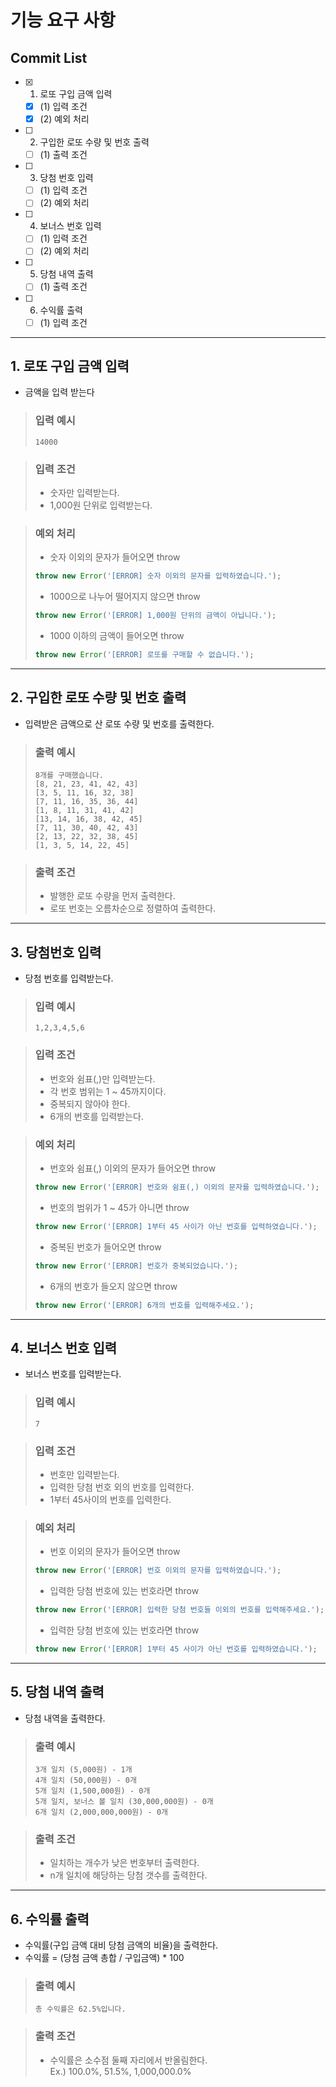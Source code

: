 # **기능 요구 사항**

## Commit List

-   [x] 1. 로또 구입 금액 입력
    -   [x] (1) 입력 조건
    -   [x] (2) 예외 처리
-   [ ] 2. 구입한 로또 수량 및 번호 출력
    -   [ ] (1) 출력 조건
-   [ ] 3. 당첨 번호 입력
    -   [ ] (1) 입력 조건
    -   [ ] (2) 예외 처리
-   [ ] 4. 보너스 번호 입력
    -   [ ] (1) 입력 조건
    -   [ ] (2) 예외 처리
-   [ ] 5. 당첨 내역 출력
    -   [ ] (1) 출력 조건
-   [ ] 6. 수익률 출력
    -   [ ] (1) 입력 조건

---

## **1. 로또 구입 금액 입력**

-   금액을 입력 받는다

> ### **입력 예시**
>
> ```
> 14000
> ```

> ### **입력 조건**
>
> -   숫자만 입력받는다.
> -   1,000원 단위로 입력받는다.

> ### **예외 처리**
>
> -   숫자 이외의 문자가 들어오면 throw
>
> ```javascript
> throw new Error('[ERROR] 숫자 이외의 문자를 입력하였습니다.');
> ```
>
> -   1000으로 나누어 떨어지지 않으면 throw
>
> ```javascript
> throw new Error('[ERROR] 1,000원 단위의 금액이 아닙니다.');
> ```
>
> -   1000 이하의 금액이 들어오면 throw
>
> ```javascript
> throw new Error('[ERROR] 로또를 구매할 수 없습니다.');
> ```

---

## **2. 구입한 로또 수량 및 번호 출력**

-   입력받은 금액으로 산 로또 수량 및 번호를 출력한다.

> ### **출력 예시**
>
> ```
> 8개를 구매했습니다.
> [8, 21, 23, 41, 42, 43]
> [3, 5, 11, 16, 32, 38]
> [7, 11, 16, 35, 36, 44]
> [1, 8, 11, 31, 41, 42]
> [13, 14, 16, 38, 42, 45]
> [7, 11, 30, 40, 42, 43]
> [2, 13, 22, 32, 38, 45]
> [1, 3, 5, 14, 22, 45]
> ```

> ### **출력 조건**
>
> -   발행한 로또 수량을 먼저 출력한다.
> -   로또 번호는 오름차순으로 정렬하여 출력한다.

---

## **3. 당첨번호 입력**

-   당첨 번호를 입력받는다.

> ### **입력 예시**
>
> ```
> 1,2,3,4,5,6
> ```

> ### **입력 조건**
>
> -   번호와 쉼표(,)만 입력받는다.
> -   각 번호 범위는 1 ~ 45까지이다.
> -   중복되지 않아야 한다.
> -   6개의 번호를 입력받는다.

> ### **예외 처리**
>
> -   번호와 쉼표(,) 이외의 문자가 들어오면 throw
>
> ```javascript
> throw new Error('[ERROR] 번호와 쉼표(,) 이외의 문자를 입력하였습니다.');
> ```
>
> -   번호의 범위가 1 ~ 45가 아니면 throw
>
> ```javascript
> throw new Error('[ERROR] 1부터 45 사이가 아닌 번호를 입력하였습니다.');
> ```
>
> -   중복된 번호가 들어오면 throw
>
> ```javascript
> throw new Error('[ERROR] 번호가 중복되었습니다.');
> ```
>
> -   6개의 번호가 들오지 않으면 throw
>
> ```javascript
> throw new Error('[ERROR] 6개의 번호를 입력해주세요.');
> ```

---

## **4. 보너스 번호 입력**

-   보너스 번호를 입력받는다.

> ### **입력 예시**
>
> ```
> 7
> ```

> ### **입력 조건**
>
> -   번호만 입력받는다.
> -   입력한 당첨 번호 외의 번호를 입력한다.
> -   1부터 45사이의 번호를 입력한다.

> ### **예외 처리**
>
> -   번호 이외의 문자가 들어오면 throw
>
> ```javascript
> throw new Error('[ERROR] 번호 이외의 문자를 입력하였습니다.');
> ```
>
> -   입력한 당첨 번호에 있는 번호라면 throw
>
> ```javascript
> throw new Error('[ERROR] 입력한 당첨 번호들 이외의 번호를 입력해주세요.');
> ```
>
> -   입력한 당첨 번호에 있는 번호라면 throw
>
> ```javascript
> throw new Error('[ERROR] 1부터 45 사이가 아닌 번호를 입력하였습니다.');
> ```

---

## **5. 당첨 내역 출력**

-   당첨 내역을 출력한다.

> ### **출력 예시**
>
> ```
> 3개 일치 (5,000원) - 1개
> 4개 일치 (50,000원) - 0개
> 5개 일치 (1,500,000원) - 0개
> 5개 일치, 보너스 볼 일치 (30,000,000원) - 0개
> 6개 일치 (2,000,000,000원) - 0개
> ```

> ### **출력 조건**
>
> -   일치하는 개수가 낮은 번호부터 출력한다.
> -   n개 일치에 해당하는 당첨 갯수를 출력한다.

---

## **6. 수익률 출력**

-   수익률(구입 금액 대비 당첨 금액의 비율)을 출력한다.
-   수익률 = (당첨 금액 총합 / 구입금액) \* 100

> ### **출력 예시**
>
> ```
> 총 수익률은 62.5%입니다.
> ```

> ### **출력 조건**
>
> -   수익률은 소수점 둘째 자리에서 반올림한다.  
>     Ex.) 100.0%, 51.5%, 1,000,000.0%
